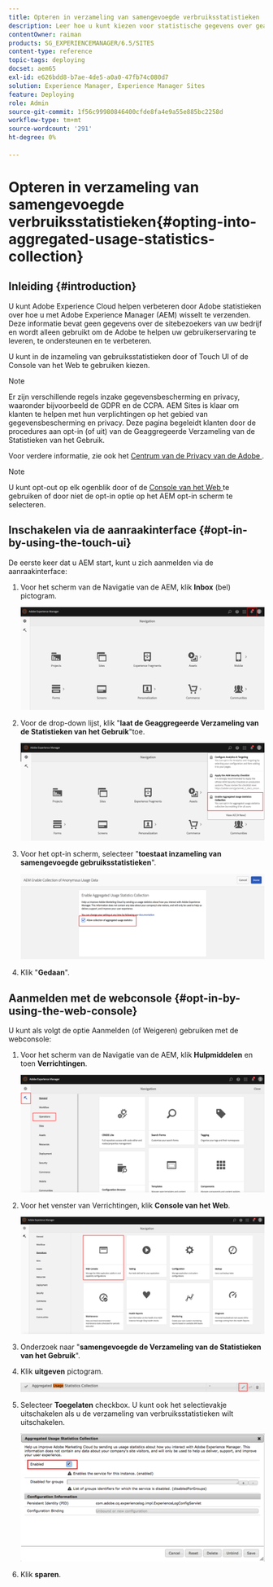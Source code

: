 ```yaml
---
title: Opteren in verzameling van samengevoegde verbruiksstatistieken
description: Leer hoe u kunt kiezen voor statistische gegevens over geaggregeerd gebruik.
contentOwner: raiman
products: SG_EXPERIENCEMANAGER/6.5/SITES
content-type: reference
topic-tags: deploying
docset: aem65
exl-id: e626bdd8-b7ae-4de5-a0a0-47fb74c080d7
solution: Experience Manager, Experience Manager Sites
feature: Deploying
role: Admin
source-git-commit: 1f56c99980846400cfde8fa4e9a55e885bc2258d
workflow-type: tm+mt
source-wordcount: '291'
ht-degree: 0%

---
```


# Opteren in verzameling van samengevoegde verbruiksstatistieken{#opting-into-aggregated-usage-statistics-collection}

## Inleiding {#introduction}

U kunt Adobe Experience Cloud helpen verbeteren door Adobe statistieken over hoe u met Adobe Experience Manager (AEM) wisselt te verzenden. Deze informatie bevat geen gegevens over de sitebezoekers van uw bedrijf en wordt alleen gebruikt om de Adobe te helpen uw gebruikerservaring te leveren, te ondersteunen en te verbeteren.

U kunt in de inzameling van gebruiksstatistieken door of Touch UI of de Console van het Web te gebruiken kiezen.

>[!NOTE]
>
>Er zijn verschillende regels inzake gegevensbescherming en privacy, waaronder bijvoorbeeld de GDPR en de CCPA. AEM Sites is klaar om klanten te helpen met hun verplichtingen op het gebied van gegevensbescherming en privacy. Deze pagina begeleidt klanten door de procedures aan opt-in (of uit) van de Geaggregeerde Verzameling van de Statistieken van het Gebruik.
>
>Voor verdere informatie, zie ook het [ Centrum van de Privacy van de Adobe ](https://www.adobe.com/privacy.html).

>[!NOTE]
>
>U kunt opt-out op elk ogenblik door of de [ Console van het Web ](/help/sites-deploying/opt-in-aggregated-usage-statistics.md#opt-in-by-using-the-web-console) te gebruiken of door niet de opt-in optie op het AEM opt-in scherm te selecteren.

## Inschakelen via de aanraakinterface {#opt-in-by-using-the-touch-ui}

De eerste keer dat u AEM start, kunt u zich aanmelden via de aanraakinterface:

1. Voor het scherm van de Navigatie van de AEM, klik **Inbox** (bel) pictogram.

   ![ usage_statistics navigationscreen ](assets/usage_statisticsnavigationscreen.png)

1. Voor de drop-down lijst, klik &quot;**laat de Geaggregeerde Verzameling van de Statistieken van het Gebruik**&quot;toe.

   ![ usage_statistics navigationscreen2 ](assets/usage_statisticsnavigationscreen2.png)

1. Voor het opt-in scherm, selecteer &quot;**toestaat inzameling van samengevoegde gebruiksstatistieken**&quot;.

   ![ usage_statistical sopt-inscreen ](assets/usage_statisticsopt-inscreen.png)

1. Klik &quot;**Gedaan**&quot;.

## Aanmelden met de webconsole {#opt-in-by-using-the-web-console}

U kunt als volgt de optie Aanmelden (of Weigeren) gebruiken met de webconsole:

1. Voor het scherm van de Navigatie van de AEM, klik **Hulpmiddelen** en toen **Verrichtingen**.

   ![ usage_statistics sopsdashboard ](assets/usage_statisticsopsdashboard.png)

1. Voor het venster van Verrichtingen, klik **Console van het Web**.

   ![ usage_statistics webconsole ](assets/usage_statisticswebconsole.png)

1. Onderzoek naar &quot;**samengevoegde de Verzameling van de Statistieken van het Gebruik**&quot;.
1. Klik **uitgeven** pictogram.

   ![ usage_statistical scollectionedit ](assets/usage_statisticscollectionedit.png)

1. Selecteer **Toegelaten** checkbox. U kunt ook het selectievakje uitschakelen als u de verzameling van verbruiksstatistieken wilt uitschakelen.

   ![ usage_statisticalSelect ](assets/usage_statisticsselect.png)

1. Klik **sparen**.
